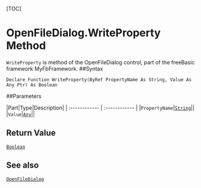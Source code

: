 [TOC]
# OpenFileDialog.WriteProperty Method

`WriteProperty` is method of the OpenFileDialog control, part of the freeBasic framework MyFbFramework.
##Syntax
```freeBasic
Declare Function WriteProperty(ByRef PropertyName As String, Value As Any Ptr) As Boolean
```

##Parameters

|Part|Type|Description|
| :------------ | :------------ |
|`PropertyName`|[`String`]("https://www.freebasic.net/wiki/KeyPgString")||
|`Value`|[`Any`]("https://www.freebasic.net/wiki/KeyPgAny")||

## Return Value
[`Boolean`]("https://www.freebasic.net/wiki/KeyPgBoolean")
## See also
[`OpenFileDialog`](OpenFileDialog.md)
